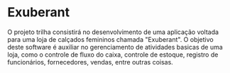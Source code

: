 # Exuberant

O projeto trilha consistirá no desenvolvimento de uma aplicação voltada para uma loja de calçados femininos chamada "Exuberant". O objetivo deste software é auxiliar no gerenciamento de atividades basicas de uma loja, como o controle de fluxo do caixa, controle de estoque, registro de funcionários, fornecedores, vendas, entre outras coisas.
